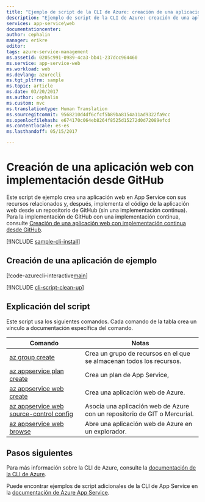 ```yaml
---
title: "Ejemplo de script de la CLI de Azure: creación de una aplicación web con implementación desde GitHub | Microsoft Docs"
description: "Ejemplo de script de la CLI de Azure: creación de una aplicación web con implementación desde GitHub"
services: app-service\web
documentationcenter: 
author: cephalin
manager: erikre
editor: 
tags: azure-service-management
ms.assetid: 0205c991-0989-4ca3-bb41-237dcc964460
ms.service: app-service-web
ms.workload: web
ms.devlang: azurecli
ms.tgt_pltfrm: sample
ms.topic: article
ms.date: 03/20/2017
ms.author: cephalin
ms.custom: mvc
ms.translationtype: Human Translation
ms.sourcegitcommit: 9568210d4df6cfcf5b89ba8154a11ad9322fa9cc
ms.openlocfilehash: e674170c064eb8264f8525d15272d0d72089efcd
ms.contentlocale: es-es
ms.lasthandoff: 05/15/2017

---
```

# <a name="create-a-web-app-with-deployment-from-github"></a>Creación de una aplicación web con implementación desde GitHub

Este script de ejemplo crea una aplicación web en App Service con sus recursos relacionados y, después, implementa el código de la aplicación web desde un repositorio de GitHub (sin una implementación continua). Para la implementación de GitHub con una implementación continua, consulte [Creación de una aplicación web con implementación continua desde GitHub](app-service-cli-continuous-deployment-github.md).

[!INCLUDE [sample-cli-install](../../../includes/sample-cli-install.md)]

## <a name="create-app-sample"></a>Creación de una aplicación de ejemplo

[!code-azurecli-interactive[main](../../../cli_scripts/app-service/deploy-github/deploy-github.sh?highlight=3 "Creación de una aplicación web con implementación desde GitHub")]

[!INCLUDE [cli-script-clean-up](../../../includes/cli-script-clean-up.md)]

## <a name="script-explanation"></a>Explicación del script

Este script usa los siguientes comandos. Cada comando de la tabla crea un vínculo a documentación específica del comando.

| Comando | Notas |
|---|---|
| [az group create](https://docs.microsoft.com/cli/azure/group#create) | Crea un grupo de recursos en el que se almacenan todos los recursos. |
| [az appservice plan create](https://docs.microsoft.com/cli/azure/appservice/plan#create) | Crea un plan de App Service, |
| [az appservice web create](https://docs.microsoft.com/cli/azure/appservice/web#delete) | Crea una aplicación web de Azure. |
| [az appservice web source-control config](https://docs.microsoft.com/cli/azure/appservice/web/source-control#config) | Asocia una aplicación web de Azure con un repositorio de GIT o Mercurial. |
| [az appservice web browse](https://docs.microsoft.com/cli/azure/appservice/web#browse) | Abre una aplicación web de Azure en un explorador. |

## <a name="next-steps"></a>Pasos siguientes

Para más información sobre la CLI de Azure, consulte la [documentación de la CLI de Azure](https://docs.microsoft.com/cli/azure/overview).

Puede encontrar ejemplos de script adicionales de la CLI de App Service en la [documentación de Azure App Service](../app-service-cli-samples.md).

